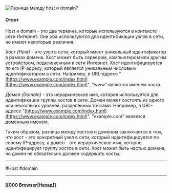 ![Разница между host и domain?](https://youtu.be/70VnuTXi4Wk?t=779)

#### Ответ

Host и domain - это два термина, которые используются в контексте сети Интернет. Они оба используются для идентификации узлов в сети, но имеют некоторые различия.

*Хост (Host)* - это узел в сети, который имеет уникальный идентификатор в рамках домена. 
Хост может быть сервером, компьютером или другим устройством, подключенным к сети Интернет. Хост идентифицируется по его IP-адресу, который является уникальным числовым идентификатором в сети. Например, в URL-адресе "[https://www.example.com/index.html](https://www.example.com/index.html)", "www" является именем хоста.

*Домен (Domain)* - это иерархическое имя, которое используется для идентификации группы хостов в сети. Домен может состоять из одного или нескольких уровней, разделенных точками. Например, в URL-адресе "[https://www.example.com/index.html](https://www.example.com/index.html)", "example.com" является доменным именем.

Таким образом, разница между хостом и доменом заключается в том, что хост - это конкретный узел в сети, который идентифицируется по своему IP-адресу, а домен - это иерархическое имя, которое идентифицирует группу хостов в сети. Хост может быть частью домена, но домен не обязательно должен содержать хосты.

___
#Host #domain

___

#### [[000 Browser|Назад]]